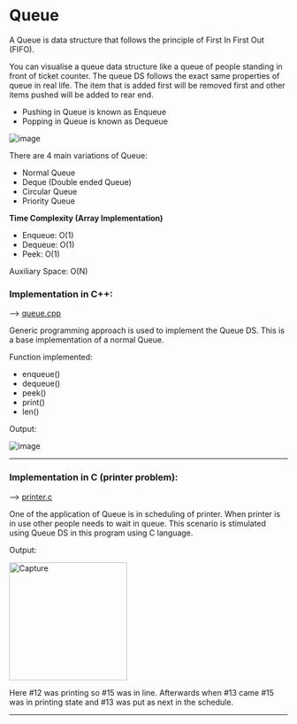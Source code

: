 # Queue

A Queue is data structure that follows the principle of First In First Out (FIFO).

You can visualise a queue data structure like a queue of people standing in front of ticket counter. The queue DS follows the exact same properties of queue in real life. The item that is added first will be removed first and other items pushed will be added to rear end.

- Pushing in Queue is known as Enqueue
- Popping in Queue is known as Dequeue

![image](https://user-images.githubusercontent.com/62696039/99903423-423a0480-2cea-11eb-918a-a607dac869b3.png)


There are 4 main variations of Queue:

- Normal Queue
- Deque (Double ended Queue)
- Circular Queue
- Priority Queue

<b> Time Complexity (Array Implementation) </b>

- Enqueue: O(1)
- Dequeue: O(1)
- Peek: O(1)

Auxiliary Space: O(N)

### Implementation in C++:

--> <u> [queue.cpp](queue.cpp) </u>

Generic programming approach is used to implement the Queue DS. This is a base implementation of a normal Queue.

Function implemented:

- enqueue()
- dequeue()
- peek()
- print()
- len()

Output:

![image](https://user-images.githubusercontent.com/62696039/99901061-e36c8f00-2cd9-11eb-8441-17c62b1522bd.png)

<hr>

### Implementation in C (printer problem):

--> <u> [printer.c](printer.c) </u>

One of the application of Queue is in scheduling of printer. When printer is in use other people needs to wait in queue. This scenario is stimulated using Queue DS in this program using C language.

Output:

<img width="213" alt="Capture" src="https://user-images.githubusercontent.com/62696039/99901859-b7eca300-2cdf-11eb-9d3a-b96aa7059dce.PNG">

Here #12 was printing so #15 was in line. Afterwards when #13 came #15 was in printing state and #13 was put as next in the schedule. 

<hr>
